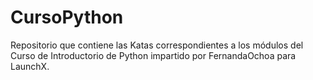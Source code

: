 # CursoPython
Repositorio que contiene las Katas correspondientes a los módulos del Curso de  Introductorio de Python impartido por FernandaOchoa para LaunchX.
